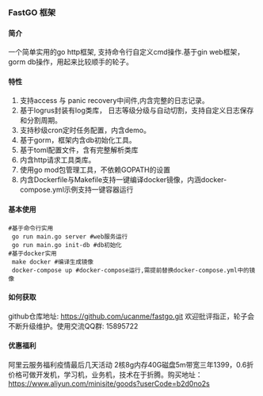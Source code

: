 ### FastGO 框架
#### 简介
一个简单实用的go http框架, 支持命令行自定义cmd操作.基于gin web框架，gorm db操作，用起来比较顺手的轮子。
#### 特性
1. 支持access 与 panic recovery中间件,内含完整的日志记录。
2. 基于logrus封装有log类库， 日志等级分级与自动切割，支持自定义日志保存和分割周期。
3. 支持秒级cron定时任务配置，内含demo。
4. 基于gorm，框架内含db初始化工具。
5. 基于toml配置文件，含有完整解析类库
6. 内含http请求工具类库。
7. 使用go mod包管理工具，不依赖GOPATH的设置
8. 内含Dockerfile与Makefile支持一键编译docker镜像，内涵docker-compose.yml示例支持一键容器运行

#### 基本使用

```
#基于命令行实用
 go run main.go server #web服务运行
 go run main.go init-db #db初始化
#基于docker实用
 make docker #编译生成镜像
 docker-compose up #docker-compose运行,需提前替换docker-compose.yml中的镜像
```

#### 如何获取
github仓库地址: https://github.com/ucanme/fastgo.git
欢迎批评指正，轮子会不断升级维护。使用交流QQ群: 15895722

#### 优惠福利
阿里云服务福利疫情最后几天活动 2核8g内存40G磁盘5m带宽三年1399，0.6折价格可做开发机，学习机，业务机，技术在于折腾。购买地址：https://www.aliyun.com/minisite/goods?userCode=b2d0no2s  




